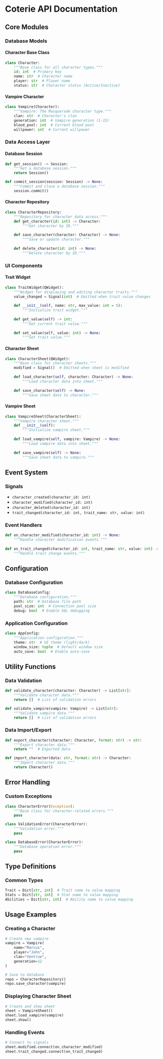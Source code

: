 # Coterie API Documentation

## Core Modules

### Database Models

#### Character Base Class
```python
class Character:
    """Base class for all character types."""
    id: int  # Primary key
    name: str  # Character name
    player: str  # Player name
    status: str  # Character status (Active/Inactive)
```

#### Vampire Character
```python
class Vampire(Character):
    """Vampire: The Masquerade character type."""
    clan: str  # Character's clan
    generation: int  # Vampire generation (1-15)
    blood_pool: int  # Current blood pool
    willpower: int  # Current willpower
```

### Data Access Layer

#### Database Session
```python
def get_session() -> Session:
    """Get a database session."""
    return Session()

def commit_session(session: Session) -> None:
    """Commit and close a database session."""
    session.commit()
```

#### Character Repository
```python
class CharacterRepository:
    """Repository for character data access."""
    def get_character(id: int) -> Character:
        """Get character by ID."""
        
    def save_character(character: Character) -> None:
        """Save or update character."""
        
    def delete_character(id: int) -> None:
        """Delete character by ID."""
```

### UI Components

#### Trait Widget
```python
class TraitWidget(QWidget):
    """Widget for displaying and editing character traits."""
    value_changed = Signal(int)  # Emitted when trait value changes
    
    def __init__(self, name: str, max_value: int = 5):
        """Initialize trait widget."""
        
    def get_value(self) -> int:
        """Get current trait value."""
        
    def set_value(self, value: int) -> None:
        """Set trait value."""
```

#### Character Sheet
```python
class CharacterSheet(QWidget):
    """Base class for character sheets."""
    modified = Signal()  # Emitted when sheet is modified
    
    def load_character(self, character: Character) -> None:
        """Load character data into sheet."""
        
    def save_character(self) -> None:
        """Save sheet data to character."""
```

#### Vampire Sheet
```python
class VampireSheet(CharacterSheet):
    """Vampire character sheet."""
    def __init__(self):
        """Initialize vampire sheet."""
        
    def load_vampire(self, vampire: Vampire) -> None:
        """Load vampire data into sheet."""
        
    def save_vampire(self) -> None:
        """Save sheet data to vampire."""
```

## Event System

### Signals
- `character_created(character_id: int)`
- `character_modified(character_id: int)`
- `character_deleted(character_id: int)`
- `trait_changed(character_id: int, trait_name: str, value: int)`

### Event Handlers
```python
def on_character_modified(character_id: int) -> None:
    """Handle character modification events."""
    
def on_trait_changed(character_id: int, trait_name: str, value: int) -> None:
    """Handle trait change events."""
```

## Configuration

### Database Configuration
```python
class DatabaseConfig:
    """Database configuration."""
    path: str  # Database file path
    pool_size: int  # Connection pool size
    debug: bool  # Enable SQL debugging
```

### Application Configuration
```python
class AppConfig:
    """Application configuration."""
    theme: str  # UI theme (light/dark)
    window_size: tuple  # Default window size
    auto_save: bool  # Enable auto-save
```

## Utility Functions

### Data Validation
```python
def validate_character(character: Character) -> List[str]:
    """Validate character data."""
    return []  # List of validation errors

def validate_vampire(vampire: Vampire) -> List[str]:
    """Validate vampire data."""
    return []  # List of validation errors
```

### Data Import/Export
```python
def export_character(character: Character, format: str) -> str:
    """Export character data."""
    return ""  # Exported data

def import_character(data: str, format: str) -> Character:
    """Import character data."""
    return Character()
```

## Error Handling

### Custom Exceptions
```python
class CharacterError(Exception):
    """Base class for character-related errors."""
    pass

class ValidationError(CharacterError):
    """Validation error."""
    pass

class DatabaseError(CharacterError):
    """Database operation error."""
    pass
```

## Type Definitions

### Common Types
```python
Trait = Dict[str, int]  # Trait name to value mapping
Stats = Dict[str, int]  # Stat name to value mapping
Abilities = Dict[str, int]  # Ability name to value mapping
```

## Usage Examples

### Creating a Character
```python
# Create new vampire
vampire = Vampire(
    name="Marcus",
    player="John",
    clan="Ventrue",
    generation=12
)

# Save to database
repo = CharacterRepository()
repo.save_character(vampire)
```

### Displaying Character Sheet
```python
# Create and show sheet
sheet = VampireSheet()
sheet.load_vampire(vampire)
sheet.show()
```

### Handling Events
```python
# Connect to signals
sheet.modified.connect(on_character_modified)
sheet.trait_changed.connect(on_trait_changed)
``` 